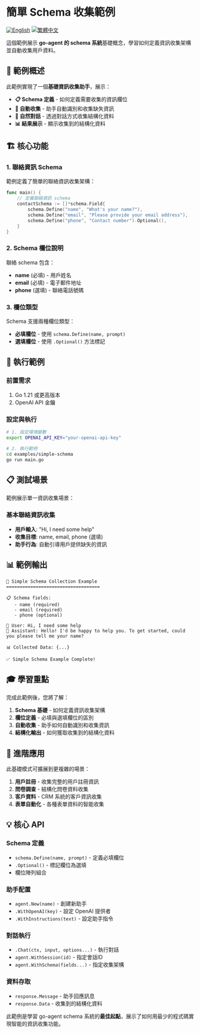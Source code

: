 # 簡單 Schema 收集範例

[![English](https://img.shields.io/badge/README-English-blue.svg)](README.md) [![繁體中文](https://img.shields.io/badge/README-繁體中文-red.svg)](README-zh.md)

這個範例展示 **go-agent 的 schema 系統**基礎概念，學習如何定義資訊收集架構並自動收集用戶資料。

## 🎯 範例概述

此範例實現了一個**基礎資訊收集助手**，展示：

- **📋 Schema 定義** - 如何定義需要收集的資訊欄位
- **🔄 自動收集** - 助手自動識別和收集缺失資訊
- **💬 自然對話** - 透過對話方式收集結構化資料
- **📊 結果展示** - 顯示收集到的結構化資料

## 🏗️ 核心功能

### 1. 聯絡資訊 Schema

範例定義了簡單的聯絡資訊收集架構：

```go
func main() {
    // 定義聯絡資訊 schema
    contactSchema := []*schema.Field{
        schema.Define("name", "What's your name?"),
        schema.Define("email", "Please provide your email address"),
        schema.Define("phone", "Contact number").Optional(),
    }
}
```

### 2. Schema 欄位說明

聯絡 schema 包含：

- **name** (必填) - 用戶姓名
- **email** (必填) - 電子郵件地址  
- **phone** (選填) - 聯絡電話號碼

### 3. 欄位類型

Schema 支援兩種欄位類型：

- **必填欄位** - 使用 `schema.Define(name, prompt)`
- **選填欄位** - 使用 `.Optional()` 方法標記

## 🚀 執行範例

### 前置需求
1. Go 1.21 或更高版本
2. OpenAI API 金鑰

### 設定與執行
```bash
# 1. 設定環境變數
export OPENAI_API_KEY="your-openai-api-key"

# 2. 執行範例
cd examples/simple-schema
go run main.go
```

## 📋 測試場景

範例展示單一資訊收集場景：

### 基本聯絡資訊收集
- **用戶輸入**: "Hi, I need some help"
- **收集目標**: name, email, phone (選填)
- **助手行為**: 自動引導用戶提供缺失的資訊

## 📊 範例輸出

```
🔧 Simple Schema Collection Example
===================================

📋 Schema fields:
   - name (required)
   - email (required)
   - phone (optional)

👤 User: Hi, I need some help
🤖 Assistant: Hello! I'd be happy to help you. To get started, could you please tell me your name?

📊 Collected Data: {...}

✅ Simple Schema Example Complete!
```

## 🎓 學習重點

完成此範例後，您將了解：

1. **Schema 基礎** - 如何定義資訊收集架構
2. **欄位定義** - 必填與選填欄位的區別
3. **自動收集** - 助手如何自動識別和收集資訊
4. **結構化輸出** - 如何獲取收集到的結構化資料

## 🔄 進階應用

此基礎模式可擴展到更複雜的場景：

1. **用戶註冊** - 收集完整的用戶註冊資訊
2. **問卷調查** - 結構化問卷資料收集
3. **客戶資料** - CRM 系統的客戶資訊收集
4. **表單自動化** - 各種表單資料的智能收集

## 💡 核心 API

### Schema 定義
- `schema.Define(name, prompt)` - 定義必填欄位
- `.Optional()` - 標記欄位為選填
- 欄位陣列組合

### 助手配置
- `agent.New(name)` - 創建新助手
- `.WithOpenAI(key)` - 設定 OpenAI 提供者
- `.WithInstructions(text)` - 設定助手指令

### 對話執行
- `.Chat(ctx, input, options...)` - 執行對話
- `agent.WithSession(id)` - 指定會話ID
- `agent.WithSchema(fields...)` - 指定收集架構

### 資料存取
- `response.Message` - 助手回應訊息
- `response.Data` - 收集到的結構化資料

此範例是學習 go-agent schema 系統的**最佳起點**，展示了如何用最少的程式碼實現智能的資訊收集功能。